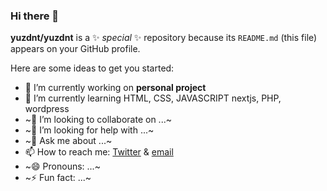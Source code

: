 ### Hi there 👋


**yuzdnt/yuzdnt** is a ✨ _special_ ✨ repository because its `README.md` (this file) appears on your GitHub profile.

Here are some ideas to get you started:

- 🔭 I’m currently working on **personal project**
- 🌱 I’m currently learning HTML, CSS, JAVASCRIPT
     nextjs, PHP, wordpress
- ~👯 I’m looking to collaborate on ...~
- ~🤔 I’m looking for help with ...~
- ~💬 Ask me about ...~
- 📫 How to reach me: [Twitter](https://twitter.com/messages/compose?recipient_id=404231293) & [email](mailto:yuzdnt@gmail.com)
- ~😄 Pronouns: ...~
- ~⚡ Fun fact: ...~

